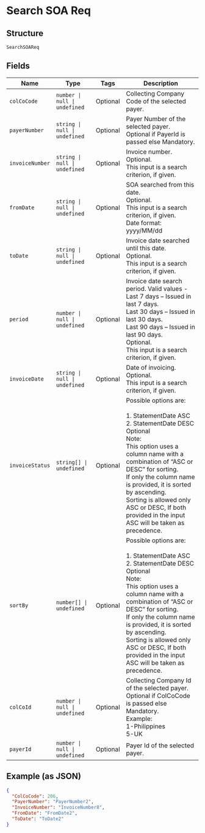 
# Search SOA Req

## Structure

`SearchSOAReq`

## Fields

| Name | Type | Tags | Description |
|  --- | --- | --- | --- |
| `colCoCode` | `number \| null \| undefined` | Optional | Collecting Company Code of the selected payer. |
| `payerNumber` | `string \| null \| undefined` | Optional | Payer Number of the selected payer.<br>Optional if PayerId is passed else Mandatory. |
| `invoiceNumber` | `string \| null \| undefined` | Optional | Invoice number.<br>Optional.<br>This input is a search criterion, if given. |
| `fromDate` | `string \| null \| undefined` | Optional | SOA searched from this date.<br>Optional.<br>This input is a search criterion, if given.<br>Date format: yyyy/MM/dd |
| `toDate` | `string \| null \| undefined` | Optional | Invoice date searched until this date.<br>Optional.<br>This input is a search criterion, if given. |
| `period` | `number \| null \| undefined` | Optional | Invoice date search period. Valid values -<br>Last 7 days – Issued in last 7 days.<br>Last 30 days – Issued in last 30 days.<br>Last 90 days – Issued in last 90 days.<br>Optional.<br>This input is a search criterion, if given. |
| `invoiceDate` | `string \| null \| undefined` | Optional | Date of invoicing.<br>Optional.<br>This input is a search criterion, if given. |
| `invoiceStatus` | `string[] \| undefined` | Optional | Possible options are:<br><br>1. StatementDate ASC<br>2. StatementDate DESC<br>   Optional<br>   Note:<br>   This option uses a column name with a combination of “ASC or DESC” for sorting.<br>   If only the column name is provided, it is sorted by ascending.<br>   Sorting is allowed only ASC or DESC, If both provided in the input ASC will be taken as precedence. |
| `sortBy` | `number[] \| undefined` | Optional | Possible options are:<br><br>1. StatementDate ASC<br>2. StatementDate DESC<br>   Optional<br>   Note:<br>   This option uses a column name with a combination of “ASC or DESC” for sorting.<br>   If only the column name is provided, it is sorted by ascending.<br>   Sorting is allowed only ASC or DESC, If both provided in the input ASC will be taken as precedence. |
| `colCoId` | `number \| null \| undefined` | Optional | Collecting Company Id  of the selected payer.<br>Optional if ColCoCode is passed else Mandatory.<br>Example:<br>1-Philippines<br>5-UK |
| `payerId` | `number \| null \| undefined` | Optional | Payer Id  of the selected payer. |

## Example (as JSON)

```json
{
  "ColCoCode": 206,
  "PayerNumber": "PayerNumber2",
  "InvoiceNumber": "InvoiceNumber8",
  "FromDate": "FromDate2",
  "ToDate": "ToDate2"
}
```

